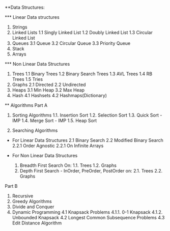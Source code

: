 **Data Structures:

***  Linear Data structures
1. Strings
2. Linked Lists
	1.1 Singly Linked List
	1.2 Doubly Linked List
	1.3 Circular Linked List
3. Queues
	3.1 Queue
	3.2 Circular Queue
	3.3 Priority Queue
4. Stack
5. Arrays

***  Non Linear Data Structures
1. Trees
	1.1 Binary Trees
	1.2 Binary Search Trees
	1.3 AVL Trees
	1.4 RB Trees
	1.5 Tries
2. Graphs
	2.1 Directed
	2.2 Undirected 
3. Heaps
	3.1 Min Heap
	3.2 Max Heap
4. Hash
	4.1 Hashsets
	4.2 Hashmaps(Dictionary)

	
** Algorithms
Part A
1. Sorting Algorithms
	1.1. Insertion Sort
	1.2. Selection Sort
	1.3. Quick Sort - IMP
	1.4. Merge Sort - IMP
	1.5. Heap Sort 

2. Searching Algorithms
* For Linear Data Structures
 	2.1 Binary Search
	2.2 Modified Binary Search
		2.2.1 Order Agnostic
		2.2.1 On Infinite Arrays

* For Non Linear Data Structures
	1. Breadth First Search On:
		1.1. Trees
		1.2. Graphs
	2. Depth First Search - InOrder, PreOrder, PostOrder on:
		2.1. Trees
		2.2. Graphs
	
Part B
1. Recursive
2. Greedy Algorithms
3. Divide and Conquer
4. Dynamic Programming
	4.1 Knapsack Problems
		4.1.1. 0-1 Knapsack
		4.1.2. Unbounded Knapsack
	4.2 Longest Common Subsequence Problems
	4.3 Edit Distance Algorithm

